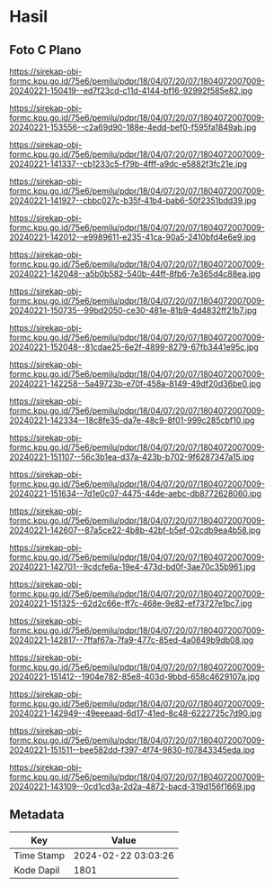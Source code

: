 # Hasil

## Foto C Plano

https://sirekap-obj-formc.kpu.go.id/75e6/pemilu/pdpr/18/04/07/20/07/1804072007009-20240221-150419--ed7f23cd-c11d-4144-bf16-92992f585e82.jpg

https://sirekap-obj-formc.kpu.go.id/75e6/pemilu/pdpr/18/04/07/20/07/1804072007009-20240221-153556--c2a69d90-188e-4edd-bef0-f595fa1849ab.jpg

https://sirekap-obj-formc.kpu.go.id/75e6/pemilu/pdpr/18/04/07/20/07/1804072007009-20240221-141337--cb1233c5-f79b-4fff-a9dc-e5882f3fc21e.jpg

https://sirekap-obj-formc.kpu.go.id/75e6/pemilu/pdpr/18/04/07/20/07/1804072007009-20240221-141927--cbbc027c-b35f-41b4-bab6-50f2351bdd39.jpg

https://sirekap-obj-formc.kpu.go.id/75e6/pemilu/pdpr/18/04/07/20/07/1804072007009-20240221-142012--e9989611-e235-41ca-90a5-2410bfd4e6e9.jpg

https://sirekap-obj-formc.kpu.go.id/75e6/pemilu/pdpr/18/04/07/20/07/1804072007009-20240221-142048--a5b0b582-540b-44ff-8fb6-7e365d4c88ea.jpg

https://sirekap-obj-formc.kpu.go.id/75e6/pemilu/pdpr/18/04/07/20/07/1804072007009-20240221-150735--99bd2050-ce30-481e-81b9-4d4832ff21b7.jpg

https://sirekap-obj-formc.kpu.go.id/75e6/pemilu/pdpr/18/04/07/20/07/1804072007009-20240221-152048--81cdae25-6e2f-4899-8279-67fb3441e95c.jpg

https://sirekap-obj-formc.kpu.go.id/75e6/pemilu/pdpr/18/04/07/20/07/1804072007009-20240221-142258--5a49723b-e70f-458a-8149-49df20d36be0.jpg

https://sirekap-obj-formc.kpu.go.id/75e6/pemilu/pdpr/18/04/07/20/07/1804072007009-20240221-142334--18c8fe35-da7e-48c9-8f01-999c285cbf10.jpg

https://sirekap-obj-formc.kpu.go.id/75e6/pemilu/pdpr/18/04/07/20/07/1804072007009-20240221-151107--56c3b1ea-d37a-423b-b702-9f6287347a15.jpg

https://sirekap-obj-formc.kpu.go.id/75e6/pemilu/pdpr/18/04/07/20/07/1804072007009-20240221-151634--7d1e0c07-4475-44de-aebc-db8772628060.jpg

https://sirekap-obj-formc.kpu.go.id/75e6/pemilu/pdpr/18/04/07/20/07/1804072007009-20240221-142607--87a5ce22-4b8b-42bf-b5ef-02cdb9ea4b58.jpg

https://sirekap-obj-formc.kpu.go.id/75e6/pemilu/pdpr/18/04/07/20/07/1804072007009-20240221-142701--9cdcfe6a-19e4-473d-bd0f-3ae70c35b961.jpg

https://sirekap-obj-formc.kpu.go.id/75e6/pemilu/pdpr/18/04/07/20/07/1804072007009-20240221-151325--62d2c66e-ff7c-468e-9e82-ef73727e1bc7.jpg

https://sirekap-obj-formc.kpu.go.id/75e6/pemilu/pdpr/18/04/07/20/07/1804072007009-20240221-142817--7ffaf67a-7fa9-477c-85ed-4a0849b9db08.jpg

https://sirekap-obj-formc.kpu.go.id/75e6/pemilu/pdpr/18/04/07/20/07/1804072007009-20240221-151412--1904e782-85e8-403d-9bbd-658c4629107a.jpg

https://sirekap-obj-formc.kpu.go.id/75e6/pemilu/pdpr/18/04/07/20/07/1804072007009-20240221-142949--49eeeaad-6d17-41ed-8c48-6222725c7d90.jpg

https://sirekap-obj-formc.kpu.go.id/75e6/pemilu/pdpr/18/04/07/20/07/1804072007009-20240221-151511--bee582dd-f397-4f74-9830-f07843345eda.jpg

https://sirekap-obj-formc.kpu.go.id/75e6/pemilu/pdpr/18/04/07/20/07/1804072007009-20240221-143109--0cd1cd3a-2d2a-4872-bacd-319d156f1669.jpg


## Metadata

| Key        | Value               |
| ---------- | ------------------- |
| Time Stamp | 2024-02-22 03:03:26 |
| Kode Dapil | 1801                |



